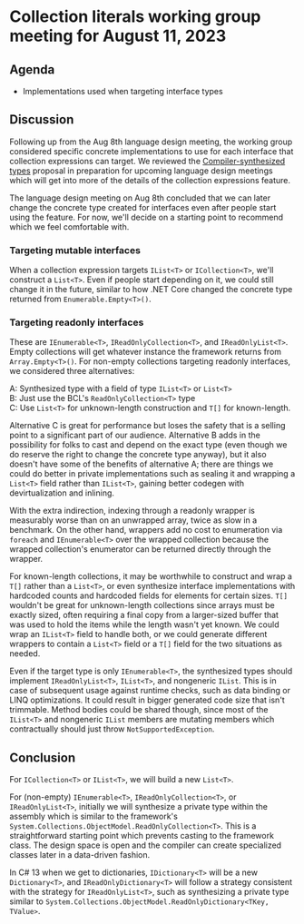 # Collection literals working group meeting for August 11, 2023

## Agenda

* Implementations used when targeting interface types

## Discussion

Following up from the Aug 8th language design meeting, the working group considered specific concrete implementations to use for each interface that collection expressions can target. We reviewed the [Compiler-synthesized types](https://github.com/dotnet/csharplang/blob/main/meetings/working-groups/collection-literals/Compiler-synthesized-types.md) proposal in preparation for upcoming language design meetings which will get into more of the details of the collection expressions feature.

The language design meeting on Aug 8th concluded that we can later change the concrete type created for interfaces even after people start using the feature. For now, we'll decide on a starting point to recommend which we feel comfortable with.

### Targeting mutable interfaces

When a collection expression targets `IList<T>` or `ICollection<T>`, we'll construct a `List<T>`. Even if people start depending on it, we could still change it in the future, similar to how .NET Core changed the concrete type returned from `Enumerable.Empty<T>()`.

### Targeting readonly interfaces

These are `IEnumerable<T>`, `IReadOnlyCollection<T>`, and `IReadOnlyList<T>`. Empty collections will get whatever instance the framework returns from `Array.Empty<T>()`. For non-empty collections targeting readonly interfaces, we considered three alternatives:

A: Synthesized type with a field of type `IList<T>` or `List<T>`  
B: Just use the BCL's `ReadOnlyCollection<T>` type  
C: Use `List<T>` for unknown-length construction and `T[]` for known-length.  

Alternative C is great for performance but loses the safety that is a selling point to a significant part of our audience. Alternative B adds in the possibility for folks to cast and depend on the exact type (even though we do reserve the right to change the concrete type anyway), but it also doesn't have some of the benefits of alternative A; there are things we could do better in private implementations such as sealing it and wrapping a `List<T>` field rather than `IList<T>`, gaining better codegen with devirtualization and inlining.

With the extra indirection, indexing through a readonly wrapper is measurably worse than on an unwrapped array, twice as slow in a benchmark. On the other hand, wrappers add no cost to enumeration via `foreach` and `IEnumerable<T>` over the wrapped collection because the wrapped collection's enumerator can be returned directly through the wrapper.

For known-length collections, it may be worthwhile to construct and wrap a `T[]` rather than a `List<T>`, or even synthesize interface implementations with hardcoded counts and hardcoded fields for elements for certain sizes. `T[]` wouldn't be great for unknown-length collections since arrays must be exactly sized, often requiring a final copy from a larger-sized buffer that was used to hold the items while the length wasn't yet known. We could wrap an `IList<T>` field to handle both, or we could generate different wrappers to contain a `List<T>` field or a `T[]` field for the two situations as needed.

Even if the target type is only `IEnumerable<T>`, the synthesized types should implement `IReadOnlyList<T>`, `IList<T>`, and nongeneric `IList`. This is in case of subsequent usage against runtime checks, such as data binding or LINQ optimizations. It could result in bigger generated code size that isn't trimmable. Method bodies could be shared though, since most of the `IList<T>` and nongeneric `IList` members are mutating members which contractually should just throw `NotSupportedException`.

## Conclusion

For `ICollection<T>` or `IList<T>`, we will build a new `List<T>`.

For (non-empty) `IEnumerable<T>`, `IReadOnlyCollection<T>`, or `IReadOnlyList<T>`, initially we will synthesize a private type within the assembly which is similar to the framework's `System.Collections.ObjectModel.ReadOnlyCollection<T>`. This is a straightforward starting point which prevents casting to the framework class. The design space is open and the compiler can create specialized classes later in a data-driven fashion.

In C# 13 when we get to dictionaries, `IDictionary<T>` will be a new `Dictionary<T>`, and `IReadOnlyDictionary<T>` will follow a strategy consistent with the strategy for `IReadOnlyList<T>`, such as synthesizing a private type similar to `System.Collections.ObjectModel.ReadOnlyDictionary<TKey, TValue>`.
